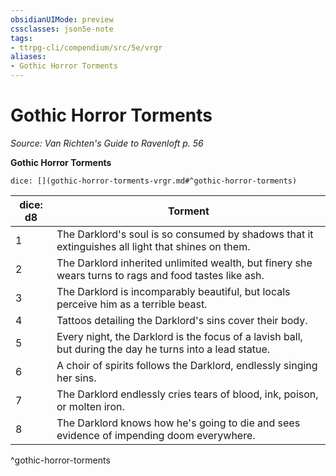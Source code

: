 ```yaml
---
obsidianUIMode: preview
cssclasses: json5e-note
tags:
- ttrpg-cli/compendium/src/5e/vrgr
aliases:
- Gothic Horror Torments
---
```

# Gothic Horror Torments
*Source: Van Richten's Guide to Ravenloft p. 56* 

**Gothic Horror Torments**

`dice: [](gothic-horror-torments-vrgr.md#^gothic-horror-torments)`

| dice: d8 | Torment |
|----------|---------|
| 1 | The Darklord's soul is so consumed by shadows that it extinguishes all light that shines on them. |
| 2 | The Darklord inherited unlimited wealth, but finery she wears turns to rags and food tastes like ash. |
| 3 | The Darklord is incomparably beautiful, but locals perceive him as a terrible beast. |
| 4 | Tattoos detailing the Darklord's sins cover their body. |
| 5 | Every night, the Darklord is the focus of a lavish ball, but during the day he turns into a lead statue. |
| 6 | A choir of spirits follows the Darklord, endlessly singing her sins. |
| 7 | The Darklord endlessly cries tears of blood, ink, poison, or molten iron. |
| 8 | The Darklord knows how he's going to die and sees evidence of impending doom everywhere. |
^gothic-horror-torments